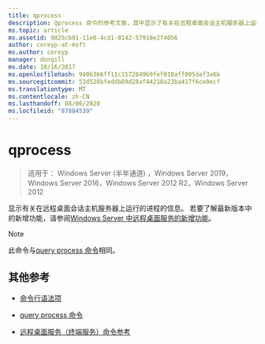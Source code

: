 ```yaml
---
title: qprocess
description: Qprocess 命令的参考文章，其中显示了有关在远程桌面会话主机服务器上运行的进程的信息。
ms.topic: article
ms.assetid: 9825cb01-11e0-4cd1-8142-57910e2f4056
author: coreyp-at-msft
ms.author: coreyp
manager: dongill
ms.date: 10/16/2017
ms.openlocfilehash: 940b366ff11c1572849b9fef018aff805daf3a6b
ms.sourcegitcommit: 53d526bfeddb89d28af44210a23ba417f6ce0ecf
ms.translationtype: MT
ms.contentlocale: zh-CN
ms.lasthandoff: 08/06/2020
ms.locfileid: "87884539"
---
```

# <a name="qprocess"></a>qprocess

> 适用于： Windows Server (半年通道) ，Windows Server 2019，Windows Server 2016，Windows Server 2012 R2，Windows Server 2012

显示有关在远程桌面会话主机服务器上运行的进程的信息。 若要了解最新版本中的新增功能，请参阅[Windows Server 中远程桌面服务的新增功能](/previous-versions/windows/it-pro/windows-server-2012-r2-and-2012/dn283323(v=ws.11))。

> [!NOTE]
> 此命令与[query process 命令](query-process.md)相同。

## <a name="additional-references"></a>其他参考

- [命令行语法项](command-line-syntax-key.md)

- [query process 命令](query-process.md)

- [远程桌面服务（终端服务）命令参考](remote-desktop-services-terminal-services-command-reference.md)
